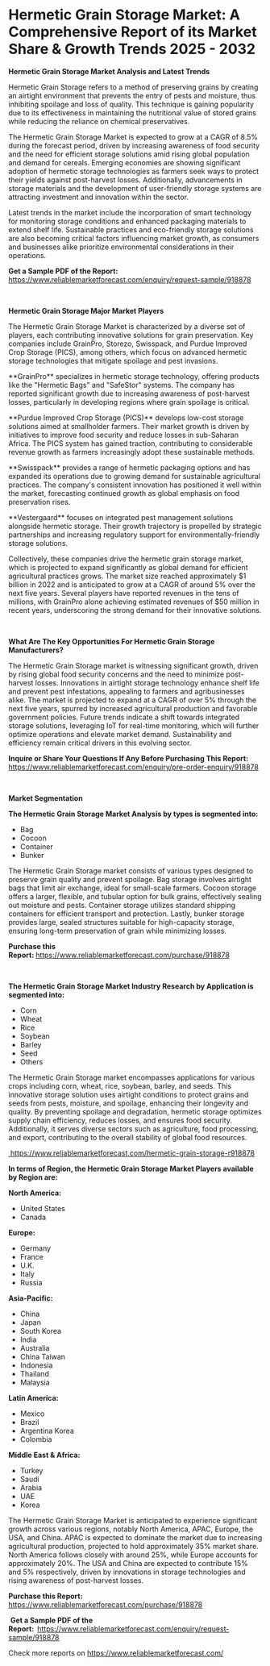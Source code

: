 <p><h1>Hermetic Grain Storage Market: A Comprehensive Report of its Market Share & Growth Trends 2025 - 2032</h1></p><p><strong>Hermetic Grain Storage Market Analysis and Latest Trends</strong></p>
<p><p>Hermetic Grain Storage refers to a method of preserving grains by creating an airtight environment that prevents the entry of pests and moisture, thus inhibiting spoilage and loss of quality. This technique is gaining popularity due to its effectiveness in maintaining the nutritional value of stored grains while reducing the reliance on chemical preservatives.</p><p>The Hermetic Grain Storage Market is expected to grow at a CAGR of 8.5% during the forecast period, driven by increasing awareness of food security and the need for efficient storage solutions amid rising global population and demand for cereals. Emerging economies are showing significant adoption of hermetic storage technologies as farmers seek ways to protect their yields against post-harvest losses. Additionally, advancements in storage materials and the development of user-friendly storage systems are attracting investment and innovation within the sector.</p><p>Latest trends in the market include the incorporation of smart technology for monitoring storage conditions and enhanced packaging materials to extend shelf life. Sustainable practices and eco-friendly storage solutions are also becoming critical factors influencing market growth, as consumers and businesses alike prioritize environmental considerations in their operations.</p></p>
<p><strong>Get a Sample PDF of the Report:&nbsp;</strong> <a href="https://www.reliablemarketforecast.com/enquiry/request-sample/918878?utm_campaign=2853&utm_medium=2&utm_source=Github&utm_content=ia&utm_term=07032025&utm_id=hermetic-grain-storage">https://www.reliablemarketforecast.com/enquiry/request-sample/918878</a></p>
<p>&nbsp;</p>
<p><strong>Hermetic Grain Storage Major Market Players</strong></p>
<p><p>The Hermetic Grain Storage Market is characterized by a diverse set of players, each contributing innovative solutions for grain preservation. Key companies include GrainPro, Storezo, Swisspack, and Purdue Improved Crop Storage (PICS), among others, which focus on advanced hermetic storage technologies that mitigate spoilage and pest invasions.</p><p>**GrainPro** specializes in hermetic storage technology, offering products like the "Hermetic Bags" and "SafeStor" systems. The company has reported significant growth due to increasing awareness of post-harvest losses, particularly in developing regions where grain spoilage is critical.</p><p>**Purdue Improved Crop Storage (PICS)** develops low-cost storage solutions aimed at smallholder farmers. Their market growth is driven by initiatives to improve food security and reduce losses in sub-Saharan Africa. The PICS system has gained traction, contributing to considerable revenue growth as farmers increasingly adopt these sustainable methods.</p><p>**Swisspack** provides a range of hermetic packaging options and has expanded its operations due to growing demand for sustainable agricultural practices. The company's consistent innovation has positioned it well within the market, forecasting continued growth as global emphasis on food preservation rises.</p><p>**Vestergaard** focuses on integrated pest management solutions alongside hermetic storage. Their growth trajectory is propelled by strategic partnerships and increasing regulatory support for environmentally-friendly storage solutions.</p><p>Collectively, these companies drive the hermetic grain storage market, which is projected to expand significantly as global demand for efficient agricultural practices grows. The market size reached approximately $1 billion in 2022 and is anticipated to grow at a CAGR of around 5% over the next five years. Several players have reported revenues in the tens of millions, with GrainPro alone achieving estimated revenues of $50 million in recent years, underscoring the strong demand for their innovative solutions.</p></p>
<p>&nbsp;</p>
<p><strong>What Are The Key Opportunities For Hermetic Grain Storage Manufacturers?</strong></p>
<p><p>The Hermetic Grain Storage market is witnessing significant growth, driven by rising global food security concerns and the need to minimize post-harvest losses. Innovations in airtight storage technology enhance shelf life and prevent pest infestations, appealing to farmers and agribusinesses alike. The market is projected to expand at a CAGR of over 5% through the next five years, spurred by increased agricultural production and favorable government policies. Future trends indicate a shift towards integrated storage solutions, leveraging IoT for real-time monitoring, which will further optimize operations and elevate market demand. Sustainability and efficiency remain critical drivers in this evolving sector.</p></p>
<p><strong>Inquire or Share Your Questions If Any Before Purchasing This Report:</strong> <a href="https://www.reliablemarketforecast.com/enquiry/pre-order-enquiry/918878?utm_campaign=2853&utm_medium=2&utm_source=Github&utm_content=ia&utm_term=07032025&utm_id=hermetic-grain-storage">https://www.reliablemarketforecast.com/enquiry/pre-order-enquiry/918878</a></p>
<p>&nbsp;</p>
<p><strong>Market Segmentation</strong></p>
<p><strong>The Hermetic Grain Storage Market Analysis by types is segmented into:</strong></p>
<p><ul><li>Bag</li><li>Cocoon</li><li>Container</li><li>Bunker</li></ul></p>
<p><p>The Hermetic Grain Storage market consists of various types designed to preserve grain quality and prevent spoilage. Bag storage involves airtight bags that limit air exchange, ideal for small-scale farmers. Cocoon storage offers a larger, flexible, and tubular option for bulk grains, effectively sealing out moisture and pests. Container storage utilizes standard shipping containers for efficient transport and protection. Lastly, bunker storage provides large, sealed structures suitable for high-capacity storage, ensuring long-term preservation of grain while minimizing losses.</p></p>
<p><strong>Purchase this Report:&nbsp;</strong><a href="https://www.reliablemarketforecast.com/purchase/918878?utm_campaign=2853&utm_medium=2&utm_source=Github&utm_content=ia&utm_term=07032025&utm_id=hermetic-grain-storage">https://www.reliablemarketforecast.com/purchase/918878</a></p>
<p>&nbsp;</p>
<p><strong>The Hermetic Grain Storage Market Industry Research by Application is segmented into:</strong></p>
<p><ul><li>Corn</li><li>Wheat</li><li>Rice</li><li>Soybean</li><li>Barley</li><li>Seed</li><li>Others</li></ul></p>
<p><p>The Hermetic Grain Storage market encompasses applications for various crops including corn, wheat, rice, soybean, barley, and seeds. This innovative storage solution uses airtight conditions to protect grains and seeds from pests, moisture, and spoilage, enhancing their longevity and quality. By preventing spoilage and degradation, hermetic storage optimizes supply chain efficiency, reduces losses, and ensures food security. Additionally, it serves diverse sectors such as agriculture, food processing, and export, contributing to the overall stability of global food resources.</p></p>
<p><a href="https://www.reliablemarketforecast.com/hermetic-grain-storage-r918878?utm_campaign=2853&utm_medium=2&utm_source=Github&utm_content=ia&utm_term=07032025&utm_id=hermetic-grain-storage">&nbsp;https://www.reliablemarketforecast.com/hermetic-grain-storage-r918878</a></p>
<p><strong>In terms of Region, the Hermetic Grain Storage Market Players available by Region are:</strong></p>
<p>
    <p> <strong> North America: </strong>
        <ul>
            <li>United States</li>
            <li>Canada</li>
        </ul>
        </p> 
    <p> <strong> Europe: </strong>
        <ul>
            <li>Germany</li>
            <li>France</li>
            <li>U.K.</li>
            <li>Italy</li>
            <li>Russia</li>
        </ul>
        </p> 
    <p> <strong> Asia-Pacific: </strong>
        <ul>
            <li>China</li>
            <li>Japan</li>
            <li>South Korea</li>
            <li>India</li>
            <li>Australia</li>
            <li>China Taiwan</li>
            <li>Indonesia</li>
            <li>Thailand</li>
            <li>Malaysia</li>
        </ul>
        </p> 
    <p> <strong> Latin America: </strong>
        <ul>
            <li>Mexico</li>
            <li>Brazil</li>
            <li>Argentina Korea</li>
            <li>Colombia</li>
        </ul>
        </p> 
    <p> <strong> Middle East & Africa: </strong>
        <ul>
            <li>Turkey</li>
            <li>Saudi</li>
            <li>Arabia</li>
            <li>UAE</li>
            <li>Korea</li>
        </ul>
    </p>
    </p>
<p><p>The Hermetic Grain Storage Market is anticipated to experience significant growth across various regions, notably North America, APAC, Europe, the USA, and China. APAC is expected to dominate the market due to increasing agricultural production, projected to hold approximately 35% market share. North America follows closely with around 25%, while Europe accounts for approximately 20%. The USA and China are expected to contribute 15% and 5% respectively, driven by innovations in storage technologies and rising awareness of post-harvest losses.</p></p>
<p><strong>Purchase this Report: </strong><a href="https://www.reliablemarketforecast.com/purchase/918878?utm_campaign=2853&utm_medium=2&utm_source=Github&utm_content=ia&utm_term=07032025&utm_id=hermetic-grain-storage">https://www.reliablemarketforecast.com/purchase/918878</a></p>
<p>&nbsp;<strong>Get a Sample PDF of the Report:&nbsp;&nbsp;</strong><a href="https://www.reliablemarketforecast.com/enquiry/request-sample/918878?utm_campaign=2853&utm_medium=2&utm_source=Github&utm_content=ia&utm_term=07032025&utm_id=hermetic-grain-storage">https://www.reliablemarketforecast.com/enquiry/request-sample/918878</a></p>
<p><strong></strong></p>
<p>Check more reports on <a href="https://www.reliablemarketforecast.com/?utm_campaign=2853&utm_medium=2&utm_source=Github&utm_content=ia&utm_term=07032025&utm_id=hermetic-grain-storage">https://www.reliablemarketforecast.com/</a></p>